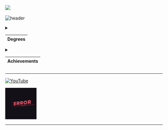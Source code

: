 <p>
  <img src="https://capsule-render.vercel.app/api?text=Hey Everyone!🤖&animation=fadeIn&type=waving&color=gradient&height=100"/>
</p>

![header](https://capsule-render.vercel.app/api?type=wave&color=auto&height=300&section=header&text=capsule%20render&fontSize=90)

<details>
<summary style="
			-ms-user-select: none; 
			-moz-user-select: none; 
			-webkit-user-select: none; 
			user-select: none;">

|Degrees|
|-------|

</summary>

1. A second-year student of the CATEC College.<br/>Specialty robotics and embedded systems technician.
2. Student IT-STEP academy.
3. Graduate of the Kokshetau music school.

</details>

<details>
<summary style="
			-ms-user-select: none; 
			-moz-user-select: none; 
			-webkit-user-select: none; 
			user-select: none;">

|Achievements|
|-------|

</summary>

* Prize-winner of the All-Russian marathon festival "DETalka".
* Time record for assembling a Rubik's cube: <span style="color:blue">16.2 с.
* Graduated from the music school with honors.
* 400+ youtube subscribers :).
* Winner of the WorldSkills Regional Championship.
* ~~Winner of the WorldSkills National championship.~~
* ~~Winner of the WorldSkills World championship.~~

</details>

***

[![YouTube](https://img.shields.io/badge/-YouTube-white?style=for-the-badge&logo=YouTube&logoColor=black)](https://www.youtube.com/@doshan)

<img
  src="error.gif"
  alt="error"
  title="error"
  style="display: inline; margin: 0 auto; width: 100px" />

***

